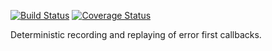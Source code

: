 [![Build Status](https://travis-ci.org/bigeasy/verbatim.svg?branch=master)](https://travis-ci.org/bigeasy/verbatim) [![Coverage Status](https://coveralls.io/repos/bigeasy/verbatim/badge.svg?branch=master&service=github)](https://coveralls.io/github/bigeasy/verbatim?branch=master)

Deterministic recording and replaying of error first callbacks.
